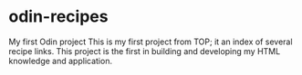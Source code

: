 # odin-recipes
My first Odin project
This is my first project from TOP; it an index of several recipe links. This project is the first in building and developing my HTML knowledge and application.

